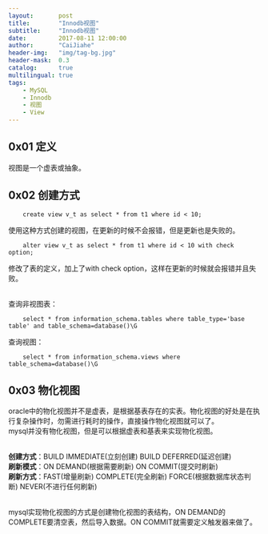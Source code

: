 ```yaml
---
layout:       post
title:        "Innodb视图"
subtitle:     "Innodb视图"
date:         2017-08-11 12:00:00
author:       "CaiJiahe"
header-img:   "img/tag-bg.jpg"
header-mask:  0.3
catalog:      true
multilingual: true
tags:
    - MySQL
    - Innodb
    - 视图
    - View
---
```


## 0x01 定义
视图是一个虚表或抽象。<br>

## 0x02 创建方式
		create view v_t as select * from t1 where id < 10;
		
使用这种方式创建的视图，在更新的时候不会报错，但是更新也是失败的。

		alter view v_t as select * from t1 where id < 10 with check option;
		
修改了表的定义，加上了with check option，这样在更新的时候就会报错并且失败。<br><br>

查询非视图表：

		select * from information_schema.tables where table_type='base table' and table_schema=database()\G
		
查询视图：

		select * from information_schema.views where table_schema=database()\G

## 0x03 物化视图
oracle中的物化视图并不是虚表，是根据基表存在的实表。物化视图的好处是在执行复杂操作时，勿需进行耗时的操作，直接操作物化视图就可以了。<br>
mysql并没有物化视图，但是可以根据虚表和基表来实现物化视图。<br><br>

__创建方式__：BUILD IMMEDIATE(立刻创建) BUILD DEFERRED(延迟创建)<br>
__刷新模式__：ON DEMAND(根据需要刷新) ON COMMIT(提交时刷新)<br>
__刷新方式__：FAST(增量刷新) COMPLETE(完全刷新) FORCE(根据数据库状态判断) NEVER(不进行任何刷新)<br><br>

mysql实现物化视图的方式是创建物化视图的表结构，ON DEMAND的COMPLETE要清空表，然后导入数据。ON COMMIT就需要定义触发器来做了。